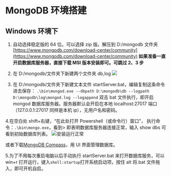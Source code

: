# MongoDB 环境搭建

## Windows 环境下

1. 自动选择稳定版的 64 位。可以选择 zip 版。解压到 D:/mongodb 文件夹
   [https://www.mongodb.com/download-center/community](https://www.mongodb.com/download-center/community)
   **如果准备一直开启数据库服务器，直接下载 MSI 版本安装即可。可跳过 2、3 步**

2. 在 D:/mongodb/文件夹下新建两个文件夹 db,log
   ![](https://upload-images.jianshu.io/upload_images/15157592-1c7fe8e8157eea44.png?imageMogr2/auto-orient/strip%7CimageView2/2/w/1240)

3. 在 D:/mongodb/文件夹下新建文本文件 startServer.bat，编辑复制这条命令进去保存：
   `.\bin\mongod.exe --dbpath D:\mongodb\db --logpath D:\mongodb\log\mongod.log --logappend`
   双击 bat 文件执行，即开启 mongod 数据库服务器。服务器默认会开启在本地 localhost:27017 端口（127.0.0.1:27017 同样是本机 ip），无用户名和密码。

4.在空白处 shift+右键，“在此处打开 Powershell（或命令行）窗口”，
执行命令：`.\bin\mongo.exe`，看到> 即表明数据库服务器连接正常，输入 show dbs 可看到初始数据库列表。
![安装运行正常](https://upload-images.jianshu.io/upload_images/15157592-555de13e5b3d4374.png?imageMogr2/auto-orient/strip%7CimageView2/2/w/1240)

或者下载[MongoDB Compass](https://www.mongodb.com/download-center/compass)，用 UI 界面管理数据库。

5.为了不用每次重启电脑以后手动执行 startServer.bat 来打开数据库服务，可以 win+r 打开运行，键入`shell:startup`打开系统启动项，按住 alt 将.bat 文件拖入，即可开机自启。

